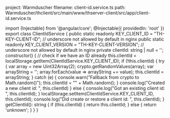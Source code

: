 project: Warmduscher
filename: client-id.service.ts
path: Warmduscher/thclient/src/main/www/thserver-client/src/app/client-id.service.ts

import {Injectable} from '@angular/core';
@Injectable({
  providedIn: 'root'
})
export class ClientIdService {
  public static readonly KEY_CLIENT_ID = "TH-KEY-CLIENT-ID"; // underscore not allowed by default in nginx
  public static readonly KEY_CLIENT_VERSION = "TH-KEY-CLIENT-VERSION"; // underscore not allowed by default in nginx
  private clientId: string | null = '';
  constructor() {
    // check if we have an ID already
    this.clientId = localStorage.getItem(ClientIdService.KEY_CLIENT_ID);
    if (!this.clientId) {
      try {
        var array = new Uint32Array(2);
        crypto.getRandomValues(array);
        var arrayString = '';
        array.forEach(value => arrayString += value);
        this.clientId = arrayString;
      } catch (e) {
        console.warn("Fallback from crypto to Math.random()");
        this.clientId = "" + Math.random();
      }
      console.log("Created a new client id: ", this.clientId)
    } else {
      console.log("Got an existing client id: ", this.clientId);
    }
    localStorage.setItem(ClientIdService.KEY_CLIENT_ID, this.clientId);
    console.log("Did create or restore a client id: ", this.clientId);
  }
  getClientId(): string {
    if (this.clientId) {
      return this.clientId;
    } else {
      return 'unknown';
    }
  }
}